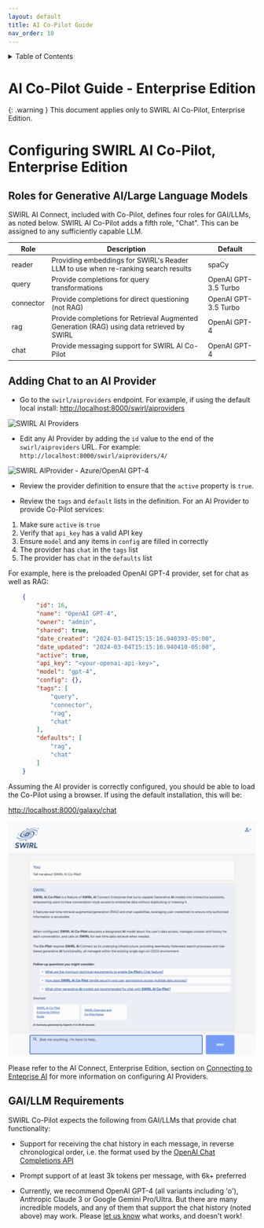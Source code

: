 ```yaml
---
layout: default
title: AI Co-Pilot Guide
nav_order: 10
---
```

<details markdown="block">
  <summary>
    Table of Contents
  </summary>
  {: .text-delta }
- TOC
{:toc}
</details>

# AI Co-Pilot Guide - Enterprise Edition

{: .warning }
This document applies only to SWIRL AI Co-Pilot, Enterprise Edition. 

# Configuring SWIRL AI Co-Pilot, Enterprise Edition

## Roles for Generative AI/Large Language Models

SWIRL AI Connect, included with Co-Pilot, defines four roles for GAI/LLMs, as noted below. SWIRL AI Co-Pilot adds a fifth role, "Chat". This can be assigned to any sufficiently capable LLM. 

| Role | Description | Default | 
| ------- | ----------- | -------- |
| reader  | Providing embeddings for SWIRL's Reader LLM to use when re-ranking search results | spaCy |
| query   | Provide completions for query transformations | OpenAI GPT-3.5 Turbo |
| connector | Provide completions for direct questioning (not RAG) | OpenAI GPT-3.5 Turbo  | 
| rag | Provide completions for Retrieval Augmented Generation (RAG) using data retrieved by SWIRL | OpenAI GPT-4  |
| chat | Provide messaging support for SWIRL AI Co-Pilot | OpenAI GPT-4 |

## Adding Chat to an AI Provider

* Go to the `swirl/aiproviders` endpoint. For example, if using the default local install: [http://localhost:8000/swirl/aiproviders](http://localhost:8000/swirl/aiproviders)

![SWIRL AI Providers](https://docs.swirl.today/images/swirl_aiproviders.png)

* Edit any AI Provider by adding the `id` value to the end of the `swirl/aiproviders` URL. For example: `http://localhost:8000/swirl/aiproviders/4/`

![SWIRL AIProvider - Azure/OpenAI GPT-4](images/swirl_aiprovider_4.png)

* Review the provider definition to ensure that the `active` property is `true`.

* Review the `tags` and `default` lists in the definition. For an AI Provider to provide Co-Pilot services:

1. Make sure `active` is `true`
2. Verify that `api_key` has a valid API key
3. Ensure `model` and any items in `config` are filled in correctly
4. The provider has `chat` in the `tags` list
5. The provider has `chat` in the `defaults` list

For example, here is the preloaded OpenAI GPT-4 provider, set for chat as well as RAG:

``` json
    {
        "id": 16,
        "name": "OpenAI GPT-4",
        "owner": "admin",
        "shared": true,
        "date_created": "2024-03-04T15:15:16.940393-05:00",
        "date_updated": "2024-03-04T15:15:16.940410-05:00",
        "active": true,
        "api_key": "<your-openai-api-key>",
        "model": "gpt-4",
        "config": {},
        "tags": [
            "query",
            "connector",
            "rag",
            "chat"
        ],
        "defaults": [
            "rag",
            "chat"
        ]
    }
```

Assuming the AI provider is correctly configured, you should be able to load the Co-Pilot using a browser. If using the default installation, this will be:

[http://localhost:8000/galaxy/chat](http://localhost:8000/galaxy/chat)

![SWIRL Co-Pilot discussion](images/swirl_40_chat_scop.png)

Please refer to the AI Connect, Enterprise Edition, section on [Connecting to Enteprise AI](AI-Connect.html#connecting-to-enterprise-ai) for more information on configuring AI Providers.

## GAI/LLM Requirements

SWIRL Co-Pilot expects the following from GAI/LLMs that provide chat functionality:

* Support for receiving the chat history in each message, in reverse chronological order, i.e. the format used by the [OpenAI Chat Completions API](https://platform.openai.com/docs/guides/chat-completions/getting-started)

* Prompt support of at least 3k tokens per message, with 6k+ preferred

* Currently, we recommend OpenAI GPT-4 (all variants including 'o'), Anthropic Claude 3 or Google Gemini Pro/Ultra. But there are many incredible models, and any of them that support the chat history (noted above) may work. Please [let us know](#support) what works, and doesn't work!
